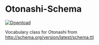 # Otonashi-Schema

[ ![Download](https://api.bintray.com/packages/subroh0508/maven/Otonashi-Schema/images/download.svg) ](https://bintray.com/subroh0508/maven/Otonashi-Schema/_latestVersion)

Vocabulary class for Otonashi from http://schema.org/version/latest/schema.ttl